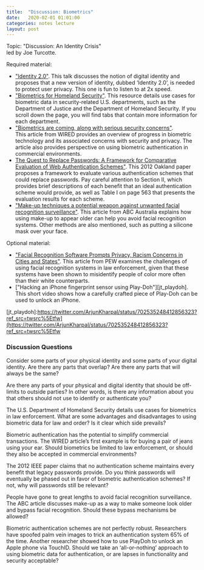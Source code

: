 ```yaml
---  
title:  "Discussion: Biometrics"  
date:   2020-02-01 01:01:00  
categories: notes lecture   
layout: post  
---  
```

  
Topic: "Discussion: An Identity Crisis"  
led by Joe Turcotte.  
  
Required material:  
  
  - ["Identity 2.0"][jt_identity20]. This talk discusses the notion of digital identity and proposes that a new version of identity, dubbed ‘Identity 2.0’, is needed to protect user privacy. This one is fun to listen to at 2x speed.
  - ["Biometrics for Homeland Security"][jt_biometrics_dhs]. This resource details use cases for biometric data in security-related U.S. departments, such as the Department of Justice and the Department of Homeland Security. If you scroll down the page, you will find tabs that contain more information for each department. 
  - ["Biometrics are coming, along with serious security concerns"][jt_biometrics_security].  
    This article from WIRED provides an overview of progress in biometric technology and its associated concerns with security and privacy. The article also provides perspective on using biometric authentication in commercial environments.
  - [The Quest to Replace Passwords: A Framework for Comparative Evaluation of Web Authentication Schemes"][jt_replace_passwords]. This 2012 Oakland paper proposes a framework to evaluate various authentication schemes that could replace passwords. Pay careful attention to Section II, which provides brief descriptions of each benefit that an ideal authentication scheme would provide, as well as Table I on page 563 that presents the evaluation results for each scheme.
  - ["Make-up techniques a potential weapon against unwanted facial recognition surveillance"][jt_facial_recognition]. This article from ABC Australia explains how using make-up to appear older can help you avoid facial recognition systems. Other methods are also mentioned, such as putting a silicone mask over your face.
    
Optional material:  
  - ["Facial Recognition Software Prompts Privacy, Racism Concerns in Cities and States"][jt_facial_rec_bias]. This article from PEW examines the challenges of using facial recognition systems in law enforcement, given that these systems have been shown to misidentify people of color more often than their white counterparts.
  - ["Hacking an iPhone fingerprint sensor using Play-Doh"][jt_playdoh]. This short video shows how a carefully crafted piece of Play-Doh can be used to unlock an iPhone. 
  
[jt_identity20]:https://www.youtube.com/watch?v=RrpajcAgR1E  
[jt_biometrics_dhs]:https://www.dhs.gov/biometrics  
[jt_biometrics_security]:https://www.wired.com/2016/03/biometrics-coming-along-serious-security-concerns/
[jt_replace_passwords]:https://ieeexplore.ieee.org/stamp/stamp.jsp?arnumber=6234436
[jt_facial_recognition]:https://www.abc.net.au/news/science/2019-10-15/aged-make-up-a-weapon-against-facial-recognition-technology/11586336
[jt_facial_rec_bias]:https://www.pewtrusts.org/en/research-and-analysis/blogs/stateline/2019/08/09/facial-recognition-software-prompts-privacy-racism-concerns-in-cities-and-states
[jt_playdoh]:https://twitter.com/ArjunKharpal/status/702535248412856323?ref_src=twsrc%5Etfw](https://twitter.com/ArjunKharpal/status/702535248412856323?ref_src=twsrc%5Etfw  
  
### Discussion Questions  
  

Consider some parts of your physical identity and some parts of your digital identity. Are there any parts that overlap? Are there any parts that will always be the same?

Are there any parts of your physical and digital identity that should be off-limits to outside parties? In other words, is there any information about you that others should not use to identify or authenticate you?

The U.S. Department of Homeland Security details use cases for biometrics in law enforcement. What are some advantages and disadvantages to using biometric data for law and order? Is it clear which side prevails?

Biometric authentication has the potential to simplify commercial transactions. The WIRED article’s first example is for buying a pair of jeans using your ear. Should biometrics be limited to law enforcement, or should they also be accepted in commercial environments?

The 2012 IEEE paper claims that no authentication scheme maintains every benefit that legacy passwords provide. Do you think passwords will eventually be phased out in favor of biometric authentication schemes? If not, why will passwords still be relevant?

People have gone to great lengths to avoid facial recognition surveillance. The ABC article discusses make-up as a way to make someone look older and bypass facial recognition. Should these bypass mechanisms be allowed?

Biometric authentication schemes are not perfectly robust. Researchers have spoofed palm vein images to trick an authentication system 65% of the time. Another researcher showed how to use PlayDoh to unlock an Apple phone via TouchID. Should we take an ‘all-or-nothing’ approach to using biometric data for authentication, or are lapses in functionality and security acceptable?
